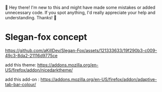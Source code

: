 🌟 Hey there! I'm new to this and might have made some mistakes or added unnecessary code. If you spot anything, I'd really appreciate your help and understanding. Thanks! 🚀

# Slegan-fox concept

https://github.com/aKillDev/Slegan-Fox/assets/121333633/19f290b3-c009-49c3-8da2-21116d9775ce

add this theme: https://addons.mozilla.org/en-US/firefox/addon/nicedarktheme/


add this add-on : https://addons.mozilla.org/en-US/firefox/addon/adaptive-tab-bar-colour/
